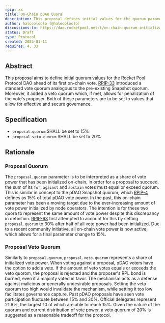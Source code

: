 ```yaml
---
rpip: xx
title: On-Chain pDAO Quora
description: This proposal defines initial values for the quorum parameters of the on-chain pDAO.
author: haloooloolo (@haloooloolo)
discussions-to: https://dao.rocketpool.net/t/on-chain-quorum-initialization-poap/3474
status: Draft
type: Protocol
created: 2025-01-11
requires: 4, 33
---
```


## Abstract
This proposal aims to define initial quorum values for the Rocket Pool Protocol DAO ahead of its first on-chain vote. [RPIP-33](RPIP-33.md) introduced a standard vote quorum analogous to the pre-existing Snapshot quorum. Moreover, it added a veto quorum which, if met, allows for penalization of the vote's proposer. Both of these parameters are to be set to values that allow for effective and secure governance.

## Specification
- `proposal.quorum` SHALL be set to 15%
- `proposal.veto.quorum` SHALL be set to 20%

## Rationale
### Proposal Quorum
The `proposal.quorum` parameter is to be interpreted as a share of vote power that has been initialized on-chain. In order for a proposal to succeed, the sum of its `for`, `against` and `abstain` votes must equal or exceed quorum. This is similar in concept to the pDAO Snapshot quorum, which [RPIP-4](RPIP-4.md) defines as 15% of total pDAO vote power. In the past, this on-chain parameter has been a moving target due to the ever-increasing amount of vote power initialized by node operators. The intention is for these two quora to represent the same amount of vote power despite this discrepancy in definition. [RPIP-63](RPIP-63.md) first attempted to account for this by setting `proposal.quorum` to 30% after half of all vote power had been initialized. Due to a recent community initiative, all on-chain vote power is now active, which allows for a final parameter change to 15%.

### Proposal Veto Quorum
Similarly to `proposal.quorum`, `proposal.veto.quorum` represents a share of initialized vote power. When voting against a proposal, pDAO voters have the option to add a veto. If the amount of veto votes equals or exceeds the veto quorom, the proposal is rejected and the proposer's RPL bond is burned, even if a majority voted in favor. The mechanism acts as a defense against malicious or generally undesirable proposals. Setting the veto quorum too high would invalidate the mechanism, while setting it too low facilitates governance capture. Past pDAO proposals have seen vote participation fluctuate between 15% and 30%. Official delegates represent 21.6%, the largest 10 of which are able to reach 15%. Given the nature of the quorum and current distribution of vote power, a veto quorum of 20% is suggested as a reasonable tradeoff for the protocol.
